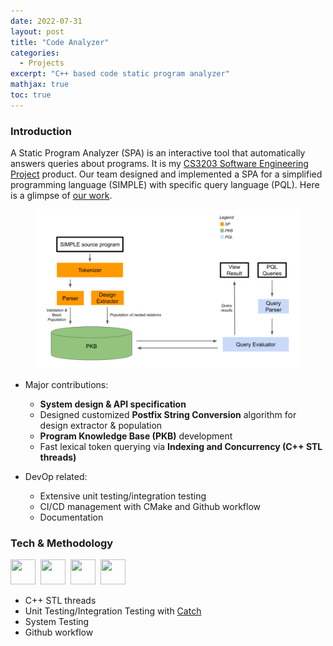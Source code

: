 ```yaml
---
date: 2022-07-31
layout: post
title: "Code Analyzer"
categories:
  - Projects
excerpt: "C++ based code static program analyzer"
mathjax: true
toc: true
---
```


### **Introduction**
A Static Program Analyzer (SPA) is an interactive tool that automatically answers queries about programs. It is my [CS3203 Software Engineering Project](https://docs.google.com/document/d/1sIwr_8Li6660Snw5F9VHbGkIO1CYl0lE/edit?usp=sharing&ouid=101107396415895765675&rtpof=true&sd=true) product. Our team designed and implemented a SPA for a simplified programming language (SIMPLE) with specific query language (PQL). Here is a glimpse of [our work](https://github.com/Criss-Wang/Code-Analyzer).

<figure align="center">
    <img src="/../../images/Projects/PKB.png" width="500px">
</figure>

- Major contributions: 
    - **System design & API specification**
    - Designed customized **Postfix String Conversion** algorithm for design extractor & population
    - **Program Knowledge Base (PKB)** development
    - Fast lexical token querying via **Indexing and Concurrency (C++ STL threads)**
    
- DevOp related:
    - Extensive unit testing/integration testing
    - CI/CD management with CMake and Github workflow
    - Documentation

### **Tech & Methodology**
<div>
    <img src="https://cdn.jsdelivr.net/gh/devicons/devicon/icons/cplusplus/cplusplus-original.svg"  width="40" height="40"/>&nbsp;
    <img src="https://cdn.jsdelivr.net/gh/devicons/devicon/icons/cmake/cmake-original.svg" width="40" height="40"/>&nbsp;
    <img src="https://cdn.jsdelivr.net/gh/devicons/devicon/icons/bash/bash-plain.svg"  width="40" height="40"/>&nbsp;
    <img src="https://cdn.jsdelivr.net/gh/devicons/devicon/icons/linux/linux-original.svg" width="40" height="40"/>&nbsp;
</div>

- C++ STL threads
- Unit Testing/Integration Testing with [Catch](https://github.com/catchorg/Catch2)
- System Testing
- Github workflow